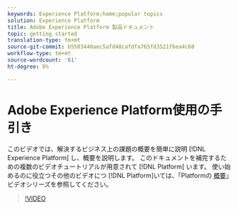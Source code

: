 ```yaml
---
keywords: Experience Platform;home;popular topics
solution: Experience Platform
title: Adobe Experience Platform 製品ドキュメント
topic: getting started
translation-type: tm+mt
source-git-commit: b5503440aec5afd48cafdfa765fd3521f6ea4c68
workflow-type: tm+mt
source-wordcount: '61'
ht-degree: 8%

---
```



# Adobe Experience Platform使用の手引き

このビデオでは、解決するビジネス上の課題の概要を簡単に説明 [!DNL Experience Platform] し、概要を説明します。 このドキュメントを補完するための複数のビデオチュートリアルが用意されて [!DNL Platform] います。 使い始めるのに役立つその他のビデオにつ [!DNL Platform]いては、「Platformの [概要](https://docs.adobe.com/content/help/en/platform-learn/tutorials/intro-to-platform/overview.html)」ビデオシリーズを参照してください。

>[!VIDEO](https://video.tv.adobe.com/v/32797?quality=12&learn=on)